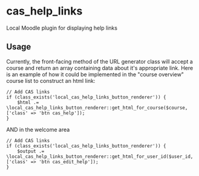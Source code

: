 # cas_help_links
Local Moodle plugin for displaying help links

## Usage
Currently, the front-facing method of the URL generator class will accept a course and return an array containing data about it's appropriate link. Here is an example of how it could be implemented in the "course overview" course list to construct an html link:

```
// Add CAS links
if (class_exists('local_cas_help_links_button_renderer')) {
    $html .= \local_cas_help_links_button_renderer::get_html_for_course($course, ['class' => 'btn cas_help']);
}
```
AND in the welcome area
```
// Add CAS links
if (class_exists('local_cas_help_links_button_renderer')) {
    $output .= \local_cas_help_links_button_renderer::get_html_for_user_id($user_id, ['class' => 'btn cas_edit_help']);
}
```
